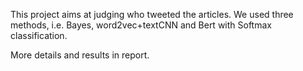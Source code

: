 This project aims at judging who tweeted the articles.
We used three methods, i.e. Bayes, word2vec+textCNN and Bert with Softmax classification.

More details and results in report.
